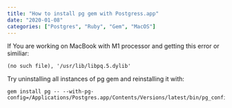 ```yaml
---
title: "How to install pg gem with Postgress.app"
date: "2020-01-08"
categories: ["Postgres", "Ruby", "Gem", "MacOS"]
---
```


If You are working on MacBook with M1 processor and getting this error or similiar:
```
(no such file), '/usr/lib/libpq.5.dylib'
```

Try uninstalling all instances of pg gem and reinstalling it with:

```
gem install pg -- --with-pg-config=/Applications/Postgres.app/Contents/Versions/latest/bin/pg_config
```
